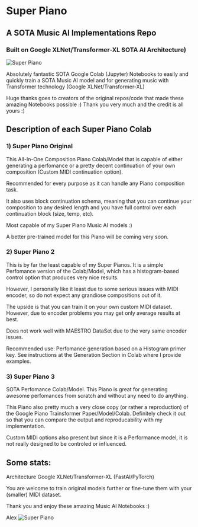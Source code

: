# Super Piano
## A SOTA Music AI Implementations Repo
### Built on Google XLNet/Transformer-XL SOTA AI Architecture)

![Super Piano](https://github.com/asigalov61/SuperPiano/raw/master/Super%20Piano%20Roll%201.png?raw=true)

Absolutely fantastic SOTA Google Colab (Jupyter) Notebooks to easily and quickly train a SOTA Music AI model and for generating music with Transformer technology (Google XLNet/Transformer-XL)

Huge thanks goes to creators of the original repos/code that made these amazing Notebooks possible :) Thank you very much and the credit is all yours :)

## Description of each Super Piano Colab

### 1) Super Piano Original

This All-In-One Composition Piano Colab/Model that is capable of either generating a perfomance or a pretty decent continuation of your own composition (Custom MIDI continuation option).

Recommended for every purpose as it can handle any Piano composition task.

It also uses block continuation schema, meaning that you can continue your composition to any desired length and you have full control over each continuation block (size, temp, etc).

Most capable of my Super Piano Music AI models :)

A better pre-trained model for this Piano will be coming very soon.

### 2) Super Piano 2

This is by far the least capable of my Super Pianos. It is a simple Perfomance version of the Colab/Model, which has a histogram-based control option that produces very nice results. 

However, I personally like it least due to some serious issues with MIDI encoder, so do not expect any grandiose compositions out of it.

The upside is that you can train it on your own custom MIDI dataset. However, due to encoder problems you may get only average results at best.

Does not work well with MAESTRO DataSet due to the very same encoder issues.

Recommended use: Perfomance generation based on a Histogram primer key. See instructions at the Generation Section in Colab where I provide examples.

### 3) Super Piano 3

SOTA Perfomance Colab/Model. This Piano is great for generating awesome perfomances from scratch and without any need to do anything.

This Piano also pretty much a very close copy (or rather a reproduction) of the Google Piano Trainsformer Paper/Model/Colab. Definitely check it out so that you can compare the output and reproducability with my implementation.

Custom MIDI options also present but since it is a Performance model, it is not really designed to be controled or influenced.

## Some stats:

Architecture Google XLNet/Transformer-XL (FastAI/PyTorch)

You are welcome to train original models further or fine-tune them with your (smaller) MIDI dataset.

Thank you and enjoy these amazing Music AI Notebooks :)

Alex
![Super Piano](https://github.com/asigalov61/SuperPiano/raw/master/Super%20Piano%20Roll%202.png?raw=true)
